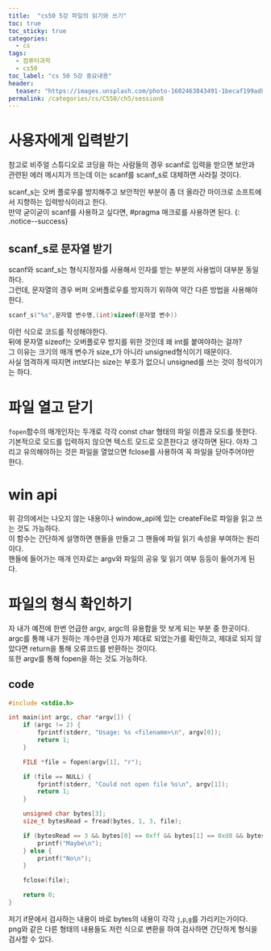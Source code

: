 ```yaml
---
title:  "cs50 5강 파일의 읽기와 쓰기"
toc: true
toc_sticky: true
categories:
  - cs
tags:
  - 컴퓨터과학
  - cs50
toc_label: "cs 50 5강 중요내용"
header:
  teaser: "https://images.unsplash.com/photo-1602463843491-1becaf199ad8?q=80&w=2660&auto=format&fit=crop&ixlib=rb-4.0.3&ixid=M3wxMjA3fDB8MHxwaG90by1wYWdlfHx8fGVufDB8fHx8fA%3D%3D"
permalink: /categories/cs/CS50/ch5/session8
---
```

# 사용자에게 입력받기
참고로 비주얼 스튜디오로 코딩을 하는 사람들의 경우 scanf로 입력을 받으면 보안과 관련된 에러 메시지가 뜨는데 이는 scanf를 scanf_s로 대체하면 사라질 것이다.<br>

scanf_s는 오버 플로우를 방지해주고 보안적인 부분이 좀 더 올라간 마이크로 소프트에서 지향하는 입력방식이라고 한다.<br>
만약 굳이굳이 scanf를 사용하고 싶다면, #pragma 매크로를 사용하면 된다.
{: .notice--success}

## scanf_s로 문자열 받기
scanf와 scanf_s는 형식지정자를 사용해서 인자를 받는 부분의 사용법이 대부분 동일하다.<br>
그런데, 문자열의 경우 버퍼 오버플로우를 방지하기 위하여 약간 다른 방법을 사용해야한다.

```c
scanf_s("%s",문자열 변수명,(int)sizeof(문자열 변수))
```
이런 식으로 코드를 작성해야한다.<br>
뒤에 문자열 sizeof는 오버플로우 방지를 위한 것인데 왜 int를 붙여야하는 걸까?<br>
그 이유는 크기의 매개 변수가 size_t가 아니라 unsigned형식이기 때문이다.<br>
사실 엄격하게 따지면 int보다는 size는 부호가 없으니 unsigned를 쓰는 것이 정석이기는 하다.

# 파일 열고 닫기
`fopen`함수의 매개인자는 두개로 각각 const char 형태의 파일 이름과 모드를 뜻한다.<br>
기본적으로 모드를 입력하지 않으면 텍스트 모드로 오픈한다고 생각하면 된다.
아차 그리고 유의해야하는 것은 파일을 열었으면 fclose를 사용하여 꼭 파일을 닫아주어야만 한다.

# win api
위 강의에서는 나오지 않는 내용이나 window_api에 있는 createFile로 파일을 읽고 쓰는 것도 가능하다.<br>
이 함수는 간단하게 설명하면 핸들을 만들고 그 핸들에 파일 읽기 속성을 부여하는 원리이다.<br>
핸들에 들어가는 매개 인자로는 argv와 파일의 공유 및 읽기 여부 등등이 들어가게 된다.
# 파일의 형식 확인하기
자 내가 예전에 한번 언급한 argv, argc의 유용함을 맛 보게 되는 부분 중 한곳이다.<br>
argc를 통해 내가 원하는 개수만큼 인자가 제대로 되었는가를 확인하고, 제대로 되지 않았다면 return을 통해 오류코드를 반환하는 것이다.<br>
또한 argv를 통해 fopen을 하는 것도 가능하다.
## code

```c
#include <stdio.h>

int main(int argc, char *argv[]) {
    if (argc != 2) {
        fprintf(stderr, "Usage: %s <filename>\n", argv[0]);
        return 1;
    }

    FILE *file = fopen(argv[1], "r");

    if (file == NULL) {
        fprintf(stderr, "Could not open file %s\n", argv[1]);
        return 1;
    }

    unsigned char bytes[3];
    size_t bytesRead = fread(bytes, 1, 3, file);

    if (bytesRead == 3 && bytes[0] == 0xff && bytes[1] == 0xd8 && bytes[2] == 0xff) {
        printf("Maybe\n");
    } else {
        printf("No\n");
    }

    fclose(file);

    return 0;
}
```
저기 if문에서 검사하는 내용이 바로 bytes의 내용이 각각 `j`,`p`,`g`를 가리키는가이다.<br>
png와 같은 다른 형태의 내용들도 저런 식으로 변환을 하여 검사하면 간단하게 형식을 검사할 수 있다.

